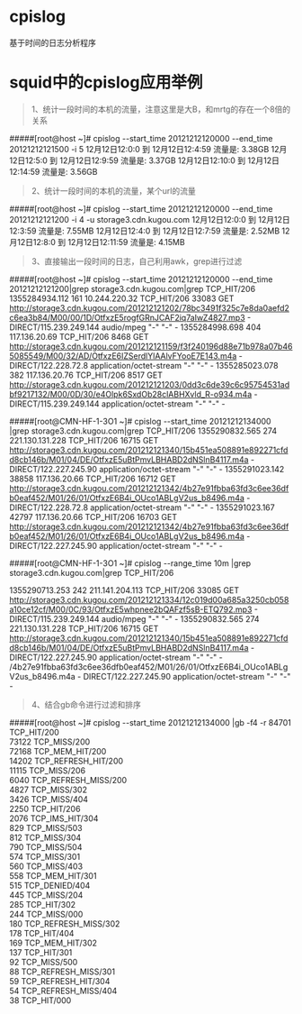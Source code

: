 cpislog
=======

基于时间的日志分析程序

squid中的cpislog应用举例
========================

>1、统计一段时间的本机的流量，注意这里是大B，和mrtg的存在一个8倍的关系

#####[root@host ~]# cpislog  --start_time 20121212120000 --end_time 20121212121500  -i 5 
12月12日12:0:0 到 12月12日12:4:59 流量是: 3.38GB 
12月12日12:5:0 到 12月12日12:9:59 流量是: 3.37GB 
12月12日12:10:0 到 12月12日12:14:59 流量是: 3.56GB 

>2、统计一段时间的本机的流量，某个url的流量

#####[root@host ~]# cpislog  --start_time 20121212120000 --end_time 20121212121200  -i 4 -u storage3.cdn.kugou.com
12月12日12:0:0 到 12月12日12:3:59 流量是: 7.55MB 
12月12日12:4:0 到 12月12日12:7:59 流量是: 2.52MB 
12月12日12:8:0 到 12月12日12:11:59 流量是: 4.15MB 
>3、直接输出一段时间的日志，自己利用awk，grep进行过滤

#####[root@host ~]# cpislog  --start_time 20121212120000 --end_time 20121212121200|grep storage3.cdn.kugou.com|grep TCP_HIT/206
1355284934.112    161 10.244.220.32 TCP_HIT/206 33083 GET   http://storage3.cdn.kugou.com/201212121202/78bc3491f325c7e8da0aefd2c6ea3b84/M00/00/1D/OtfxzE5rogfGRnJCAF2iq7aIwZ4827.mp3  - DIRECT/115.239.249.144 audio/mpeg "-" "-" -
1355284998.698    404 117.136.20.69 TCP_HIT/206 8468 GET http://storage3.cdn.kugou.com/201212121159/f3f240196d88e71b978a07b465085549/M00/32/AD/OtfxzE6IZSerdlYlAAlvFYooE7E143.m4a  - DIRECT/122.228.72.8 application/octet-stream "-" "-" -
1355285023.078    382 117.136.20.76 TCP_HIT/206 8517 GET http://storage3.cdn.kugou.com/201212121203/0dd3c6de39c6c95754531adbf9217132/M00/0D/30/e4Olpk6SxdOb28clABHXvld_R-o934.m4a  - DIRECT/115.239.249.144 application/octet-stream "-" "-" -

#####[root@CMN-HF-1-3O1 ~]# cpislog  --start_time 20121212134000 |grep storage3.cdn.kugou.com|grep TCP_HIT/206
1355290832.565    274 221.130.131.228 TCP_HIT/206 16715 GET http://storage3.cdn.kugou.com/201212121340/15b451ea508891e892271cfdd8cb146b/M01/04/DE/OtfxzE5uBtPmvLBHABD2dNSlnB4117.m4a  - DIRECT/122.227.245.90 application/octet-stream "-" "-" -
1355291023.142  38858 117.136.20.66 TCP_HIT/206 16712 GET http://storage3.cdn.kugou.com/201212121342/4b27e91fbba63fd3c6ee36dfb0eaf452/M01/26/01/OtfxzE6B4i_OUco1ABLgV2us_b8496.m4a  - DIRECT/122.228.72.8 application/octet-stream "-" "-" -
1355291023.167  42797 117.136.20.66 TCP_HIT/206 16703 GET http://storage3.cdn.kugou.com/201212121342/4b27e91fbba63fd3c6ee36dfb0eaf452/M01/26/01/OtfxzE6B4i_OUco1ABLgV2us_b8496.m4a  - DIRECT/122.227.245.90 application/octet-stream "-" "-" -

#####[root@CMN-HF-1-3O1 ~]# cpislog  --range_time 10m |grep storage3.cdn.kugou.com|grep TCP_HIT/206

1355290713.253    242 211.141.204.113 TCP_HIT/206 33085 GET http://storage3.cdn.kugou.com/201212121334/12c019d00a685a3250cb058a10ce12cf/M00/0C/93/OtfxzE5whpnee2bQAFzf5sB-ETQ792.mp3  - DIRECT/115.239.249.144 audio/mpeg "-" "-" -
1355290832.565    274 221.130.131.228 TCP_HIT/206 16715 GET http://storage3.cdn.kugou.com/201212121340/15b451ea508891e892271cfdd8cb146b/M01/04/DE/OtfxzE5uBtPmvLBHABD2dNSlnB4117.m4a  - DIRECT/122.227.245.90 application/octet-stream "-" "-" -
/4b27e91fbba63fd3c6ee36dfb0eaf452/M01/26/01/OtfxzE6B4i_OUco1ABLgV2us_b8496.m4a  - DIRECT/122.227.245.90 application/octet-stream "-" "-" -
>4、结合gb命令进行过滤和排序

#####[root@host ~]# cpislog  --start_time 20121212134000 |gb -f4 -r
  84701 TCP_HIT/200               
  73122 TCP_MISS/200              
  72168 TCP_MEM_HIT/200           
  14202 TCP_REFRESH_HIT/200       
  11115 TCP_MISS/206              
   6040 TCP_REFRESH_MISS/200      
   4827 TCP_MISS/302              
   3426 TCP_MISS/404              
   2250 TCP_HIT/206               
   2076 TCP_IMS_HIT/304           
    829 TCP_MISS/503              
    812 TCP_MISS/304              
    790 TCP_MISS/504              
    574 TCP_MISS/301              
    560 TCP_MISS/403              
    558 TCP_MEM_HIT/301           
    515 TCP_DENIED/404            
    445 TCP_MISS/204              
    285 TCP_HIT/302               
    244 TCP_MISS/000              
    180 TCP_REFRESH_MISS/302      
    178 TCP_HIT/404               
    169 TCP_MEM_HIT/302           
    137 TCP_HIT/301               
     92 TCP_MISS/500              
     88 TCP_REFRESH_MISS/301      
     59 TCP_REFRESH_HIT/304       
     54 TCP_REFRESH_MISS/404      
     38 TCP_HIT/000               
 
